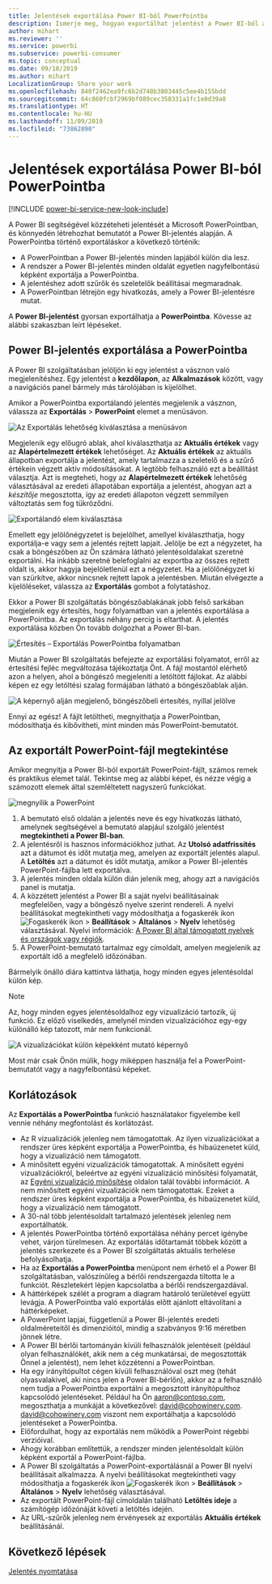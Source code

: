 ```yaml
---
title: Jelentések exportálása Power BI-ból PowerPointba
description: Ismerje meg, hogyan exportálhat jelentést a Power BI-ból a PowerPointba.
author: mihart
ms.reviewer: ''
ms.service: powerbi
ms.subservice: powerbi-consumer
ms.topic: conceptual
ms.date: 09/18/2019
ms.author: mihart
LocalizationGroup: Share your work
ms.openlocfilehash: 840f2462ea9fc6b2d748b3803445c5ee4b155bdd
ms.sourcegitcommit: 64c860fcbf2969bf089cec358331a1fc1e0d39a8
ms.translationtype: HT
ms.contentlocale: hu-HU
ms.lasthandoff: 11/09/2019
ms.locfileid: "73862890"
---
```

# <a name="export-reports-from-power-bi-to-powerpoint"></a>Jelentések exportálása Power BI-ból PowerPointba

[!INCLUDE [power-bi-service-new-look-include](../includes/power-bi-service-new-look-include.md)]

A Power BI segítségével közzéteheti jelentését a Microsoft PowerPointban, és könnyedén létrehozhat bemutatót a Power BI-jelentés alapján. A PowerPointba történő exportáláskor a következő történik:

* A PowerPointban a Power BI-jelentés minden lapjából külön dia lesz.
* A rendszer a Power BI-jelentés minden oldalát egyetlen nagyfelbontású képként exportálja a PowerPointba.
* A jelentéshez adott szűrők és szeletelők beállításai megmaradnak.
* A PowerPointban létrejön egy hivatkozás, amely a Power BI-jelentésre mutat.

A **Power BI-jelentést** gyorsan exportálhatja a **PowerPointba**. Kövesse az alábbi szakaszban leírt lépéseket.

## <a name="export-your-power-bi-report-to-powerpoint"></a>Power BI-jelentés exportálása a PowerPointba
A Power BI szolgáltatásban jelöljön ki egy jelentést a vásznon való megjelenítéshez. Egy jelentést a **kezdőlapon**, az **Alkalmazások** között, vagy a navigációs panel bármely más tárolójában is kijelölhet.

Amikor a PowerPointba exportálandó jelentés megjelenik a vásznon, válassza az **Exportálás** > **PowerPoint** elemet a menüsávon.

![Az Exportálás lehetőség kiválasztása a menüsávon](media/end-user-powerpoint/power-bi-export.png)

Megjelenik egy előugró ablak, ahol kiválaszthatja az **Aktuális értékek** vagy az **Alapértelmezett értékek** lehetőséget. Az **Aktuális értékek** az aktuális állapotban exportálja a jelentést, amely tartalmazza a szeletelő és a szűrő értékein végzett aktív módosításokat. A legtöbb felhasználó ezt a beállítást választja. Azt is megteheti, hogy az **Alapértelmezett értékek** lehetőség választásával az eredeti állapotában exportálja a jelentést, ahogyan azt a *készítője* megosztotta, így az eredeti állapoton végzett semmilyen változtatás sem fog tükröződni.

![Exportálandó elem kiválasztása](media/end-user-powerpoint/power-bi-current-values.png)
 
Emellett egy jelölőnégyzetet is bejelölhet, amellyel kiválaszthatja, hogy exportálja-e vagy sem a jelentés rejtett lapjait. Jelölje be ezt a négyzetet, ha csak a böngészőben az Ön számára látható jelentésoldalakat szeretné exportálni. Ha inkább szeretné belefoglalni az exportba az összes rejtett oldalt is, akkor hagyja bejelöletlenül ezt a négyzetet. Ha a jelölőnégyzet ki van szürkítve, akkor nincsnek rejtett lapok a jelentésben. Miután elvégezte a kijelöléseket, válassza az **Exportálás** gombot a folytatáshoz.

Ekkor a Power BI szolgáltatás böngészőablakának jobb felső sarkában megjelenik egy értesítés, hogy folyamatban van a jelentés exportálása a PowerPointba. Az exportálás néhány percig is eltarthat. A jelentés exportálása közben Ön tovább dolgozhat a Power BI-ban.

![Értesítés – Exportálás PowerPointba folyamatban](media/end-user-powerpoint/power-bi-export-progress.png)

Miután a Power BI szolgáltatás befejezte az exportálási folyamatot, erről az értesítési fejléc megváltozása tájékoztatja Önt. A fájl mostantól elérhető azon a helyen, ahol a böngésző megjeleníti a letöltött fájlokat. Az alábbi képen ez egy letöltési szalag formájában látható a böngészőablak alján.

![A képernyő alján megjelenő, böngészőbeli értesítés, nyíllal jelölve](media/end-user-powerpoint/powerbi_to_powerpoint_4.png)

Ennyi az egész! A fájlt letöltheti, megnyithatja a PowerPointban, módosíthatja és kibővítheti, mint minden más PowerPoint-bemutatót.

## <a name="check-out-your-exported-powerpoint-file"></a>Az exportált PowerPoint-fájl megtekintése
Amikor megnyitja a Power BI-ból exportált PowerPoint-fájlt, számos remek és praktikus elemet talál. Tekintse meg az alábbi képet, és nézze végig a számozott elemek által szemléltetett nagyszerű funkciókat.

![megnyílik a PowerPoint](media/end-user-powerpoint/powerbi_to_powerpoint_5.png)

1. A bemutató első oldalán a jelentés neve és egy hivatkozás látható, amelynek segítségével a bemutató alapjául szolgáló jelentést **megtekintheti a Power BI-ban**.
2. A jelentésről is hasznos információkhoz juthat. Az **Utolsó adatfrissítés** azt a dátumot és időt mutatja meg, amelyen az exportált jelentés alapul. A **Letöltés** azt a dátumot és időt mutatja, amikor a Power BI-jelentés PowerPoint-fájlba lett exportálva.
3. A jelentés minden oldala külön dián jelenik meg, ahogy azt a navigációs panel is mutatja. 
4. A közzétett jelentést a Power BI a saját nyelvi beállításainak megfelelően, vagy a böngésző nyelve szerint rendereli. A nyelvi beállításokat megtekintheti vagy módosíthatja a fogaskerék ikon ![Fogaskerék ikon](media/end-user-powerpoint/power-bi-settings-icon.png) > **Beállítások** > **Általános** > **Nyelv** lehetőség választásával. Nyelvi információk: [A Power BI által támogatott nyelvek és országok vagy régiók](../supported-languages-countries-regions.md).
5. A PowerPoint-bemutató tartalmaz egy címoldalt, amelyen megjelenik az exportált idő a megfelelő időzónában.

Bármelyik önálló diára kattintva láthatja, hogy minden egyes jelentésoldal külön kép.

>[!NOTE]
> Az, hogy minden egyes jelentésoldalhoz egy vizualizáció tartozik, új funkció. Ez előző viselkedés, amelynél minden vizualizációhoz egy-egy különálló kép tatozott, már nem funkcionál. 
 

![A vizualizációkat külön képekként mutató képernyő](media/end-user-powerpoint/powerbi_to_powerpoint_6.png)

Most már csak Önön múlik, hogy miképpen használja fel a PowerPoint-bemutatót vagy a nagyfelbontású képeket.

## <a name="limitations"></a>Korlátozások
Az **Exportálás a PowerPointba** funkció használatakor figyelembe kell vennie néhány megfontolást és korlátozást.

* Az R vizualizációk jelenleg nem támogatottak. Az ilyen vizualizációkat a rendszer üres képként exportálja a PowerPointba, és hibaüzenetet küld, hogy a vizualizáció nem támogatott.
* A minősített egyéni vizualizációk támogatottak. A minősített egyéni vizualizációkról, beleértve az egyéni vizualizáció minősítési folyamatát, az [Egyéni vizualizáció minősítése](../power-bi-custom-visuals-certified.md) oldalon talál további információt. A nem minősített egyéni vizualizációk nem támogatottak. Ezeket a rendszer üres képként exportálja a PowerPointba, és hibaüzenetet küld, hogy a vizualizáció nem támogatott.
* A 30-nál több jelentésoldalt tartalmazó jelentések jelenleg nem exportálhatók.
* A jelentés PowerPointba történő exportálása néhány percet igénybe vehet, várjon türelmesen. Az exportálás időtartamát többek között a jelentés szerkezete és a Power BI szolgáltatás aktuális terhelése befolyásolhatja.
* Ha az **Exportálás a PowerPointba** menüpont nem érhető el a Power BI szolgáltatásban, valószínűleg a bérlői rendszergazda tiltotta le a funkciót. Részletekért lépjen kapcsolatba a bérlői rendszergazdával.
* A háttérképek szélét a program a diagram határoló területével együtt levágja. A PowerPointba való exportálás előtt ajánlott eltávolítani a háttérképeket.
* A PowerPoint lapjai, függetlenül a Power BI-jelentés eredeti oldalméreteitől és dimenzióitól, mindig a szabványos 9:16 méretben jönnek létre.
* A Power BI bérlői tartományán kívüli felhasználók jelentéseit (például olyan felhasználókét, akik nem a cég munkatársai, de megosztották Önnel a jelentést), nem lehet közzétenni a PowerPointban.
* Ha egy irányítópultot cégen kívüli felhasználóval oszt meg (tehát olyasvalakivel, aki nincs jelen a Power BI-bérlőn), akkor az a felhasználó nem tudja a PowerPointba exportálni a megosztott irányítópulthoz kapcsolódó jelentéseket. Például ha Ön aaron@contoso.com, megoszthatja a munkáját a következővel: david@cohowinery.com. david@cohowinery.com viszont nem exportálhatja a kapcsolódó jelentéseket a PowerPointba.
* Előfordulhat, hogy az exportálás nem működik a PowerPoint régebbi verzióival.
* Ahogy korábban említettük, a rendszer minden jelentésoldalt külön képként exportál a PowerPoint-fájlba.
* A Power BI szolgáltatás a PowerPoint-exportálásnál a Power BI nyelvi beállításait alkalmazza. A nyelvi beállításokat megtekintheti vagy módosíthatja a fogaskerék ikon ![Fogaskerék ikon](media/end-user-powerpoint/power-bi-settings-icon.png) > **Beállítások** > **Általános** > **Nyelv** lehetőség választásával.
* Az exportált PowerPoint-fájl címoldalán található **Letöltés ideje** a számítógép időzónáját követi a letöltés idején.
* Az URL-szűrők jelenleg nem érvényesek az exportálás **Aktuális értékek** beállításánál.

## <a name="next-steps"></a>Következő lépések
[Jelentés nyomtatása](end-user-print.md)
